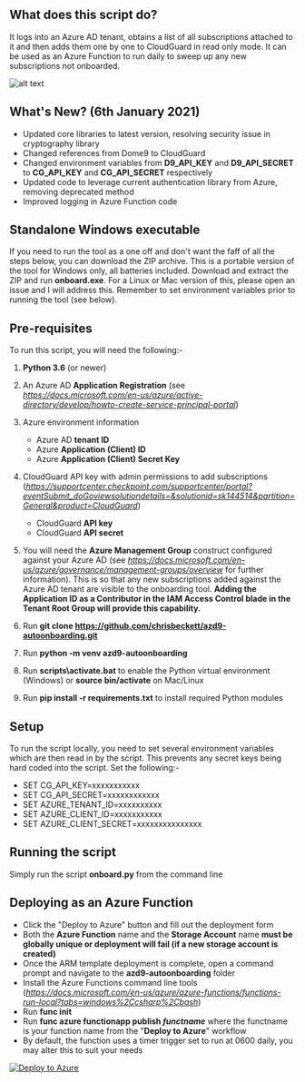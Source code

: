 What does this script do?
-------------------------

It logs into an Azure AD tenant, obtains a list of all subscriptions attached to it and then adds them one by one to CloudGuard in read only mode. It can be used as an Azure Function to run daily to sweep up any new subscriptions not onboarded.

![alt text](https://github.com/chrisbeckett/azd9-autoonboarding/blob/master/onboard.png "Onboarder screenshot")

What's New? (6th January 2021)
------------------------------

   - Updated core libraries to latest version, resolving security issue in cryptography library
   - Changed references from Dome9 to CloudGuard 
   - Changed environment variables from **D9_API_KEY** and **D9_API_SECRET** to **CG_API_KEY** and **CG_API_SECRET** respectively
   - Updated code to leverage current authentication library from Azure, removing deprecated method
   - Improved logging in Azure Function code


Standalone Windows executable
-----------------------------

If you need to run the tool as a one off and don't want the faff of all the steps below, you can download the ZIP archive. This is a portable version of the tool for Windows only, all batteries included. Download and extract the ZIP and run **onboard.exe**. For a Linux or Mac version of this, please open an issue and I will address this. Remember to set environment variables prior to running the tool (see below).

Pre-requisites
--------------
To run this script, you will need the following:-

1) **Python 3.6** (or newer)

2) An Azure AD **Application Registration** (see *https://docs.microsoft.com/en-us/azure/active-directory/develop/howto-create-service-principal-portal*)

3) Azure environment information
    - Azure AD **tenant ID**
    - Azure **Application (Client) ID**
    - Azure **Application (Client) Secret Key**
    
4) CloudGuard API key with admin permissions to add subscriptions (*https://supportcenter.checkpoint.com/supportcenter/portal?eventSubmit_doGoviewsolutiondetails=&solutionid=sk144514&partition=General&product=CloudGuard*)
    - CloudGuard **API key**
    - CloudGuard **API secret**
    
5) You will need the **Azure Management Group** construct configured against your Azure AD (see *https://docs.microsoft.com/en-us/azure/governance/management-groups/overview* for further information). This is so that any new subscriptions added against the Azure AD tenant are visible to the onboarding tool. **Adding the Application ID as a Contributor in the IAM Access Control blade in the Tenant Root Group will provide this capability.**

6) Run **git clone https://github.com/chrisbeckett/azd9-autoonboarding.git**

7) Run **python -m venv azd9-autoonboarding**

8) Run **scripts\activate.bat** to enable the Python virtual environment (Windows) or **source bin/activate** on Mac/Linux

9) Run **pip install -r requirements.txt** to install required Python modules
    
Setup
-----
To run the script locally, you need to set several environment variables which are then read in by the script. This prevents any secret keys being hard coded into the script. Set the following:-

- SET CG_API_KEY=xxxxxxxxxxx
- SET CG_API_SECRET=xxxxxxxxxxxx
- SET AZURE_TENANT_ID=xxxxxxxxxx
- SET AZURE_CLIENT_ID=xxxxxxxxxxx
- SET AZURE_CLIENT_SECRET=xxxxxxxxxxxxxxx

Running the script
------------------
Simply run the script **onboard.py** from the command line 

Deploying as an Azure Function 
------------------------------

- Click the "Deploy to Azure" button and fill out the deployment form
- Both the **Azure Function** name and the **Storage Account** name **must be globally unique or deployment will fail (if a new storage account is created)**
- Once the ARM template deployment is complete, open a command prompt and navigate to the **azd9-autoonboarding** folder
- Install the Azure Functions command line tools (*https://docs.microsoft.com/en-us/azure/azure-functions/functions-run-local?tabs=windows%2Ccsharp%2Cbash*)
- Run **func init**
- Run **func azure functionapp publish *functname*** where the functname is your function name from the "**Deploy to Azure**" workflow
- By default, the function uses a timer trigger set to run at 0600 daily, you may alter this to suit your needs
    
[![Deploy to Azure](https://azuredeploy.net/deploybutton.png)](https://portal.azure.com/#create/Microsoft.Template/uri/https%3A%2F%2Fraw.githubusercontent.com%2Fchrisbeckett%2Fazd9-autoonboarding%2Fmaster%2Ftemplate.json)

